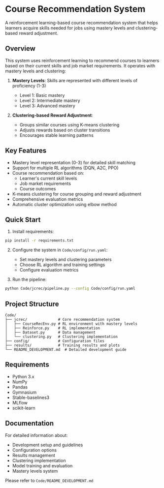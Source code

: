 # Course Recommendation System

A reinforcement learning-based course recommendation system that helps learners acquire skills needed for jobs using mastery levels and clustering-based reward adjustment.

## Overview

This system uses reinforcement learning to recommend courses to learners based on their current skills and job market requirements. It operates with mastery levels and clustering:

1. **Mastery Levels**: Skills are represented with different levels of proficiency (1-3)
   - Level 1: Basic mastery
   - Level 2: Intermediate mastery
   - Level 3: Advanced mastery

2. **Clustering-based Reward Adjustment**:
   - Groups similar courses using K-means clustering
   - Adjusts rewards based on cluster transitions
   - Encourages stable learning patterns

## Key Features

- Mastery level representation (0-3) for detailed skill matching
- Support for multiple RL algorithms (DQN, A2C, PPO)
- Course recommendation based on:
  - Learner's current skill levels
  - Job market requirements
  - Course outcomes
- K-means clustering for course grouping and reward adjustment
- Comprehensive evaluation metrics
- Automatic cluster optimization using elbow method

## Quick Start

1. Install requirements:
```bash
pip install -r requirements.txt
```

2. Configure the system in `Code/config/run.yaml`:
   - Set mastery levels and clustering parameters
   - Choose RL algorithm and training settings
   - Configure evaluation metrics

3. Run the pipeline:
```bash
python Code/jcrec/pipeline.py --config Code/config/run.yaml
```

## Project Structure

```
Code/
├── jcrec/              # Core recommendation system
│   ├── CourseRecEnv.py # RL environment with mastery levels
│   ├── Reinforce.py    # RL implementation
│   ├── Dataset.py      # Data management
│   └── clustering.py   # Clustering implementation
├── config/             # Configuration files
├── results/            # Training results and plots
└── README_DEVELOPMENT.md  # Detailed development guide
```

## Requirements

- Python 3.x
- NumPy
- Pandas
- Gymnasium
- Stable-baselines3
- MLflow
- scikit-learn

## Documentation

For detailed information about:
- Development setup and guidelines
- Configuration options
- Results management
- Clustering implementation
- Model training and evaluation
- Mastery levels system

Please refer to `Code/README_DEVELOPMENT.md` 